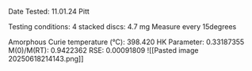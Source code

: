 Date Tested: 11.01.24 Pitt

Testing conditions:
4 stacked discs: 4.7 mg
Measure every 15degrees

Amorphous Curie temperature (°C): 398.420
HK Parameter: 0.33187355
M(0)/M(RT): 0.9422362
RSE: 0.00091809
![[Pasted image 20250618214143.png]]